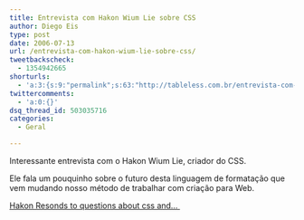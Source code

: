```yaml
---
title: Entrevista com Hakon Wium Lie sobre CSS
author: Diego Eis
type: post
date: 2006-07-13
url: /entrevista-com-hakon-wium-lie-sobre-css/
tweetbackscheck:
  - 1354942665
shorturls:
  - 'a:3:{s:9:"permalink";s:63:"http://tableless.com.br/entrevista-com-hakon-wium-lie-sobre-css";s:7:"tinyurl";s:26:"http://tinyurl.com/3aqxknr";s:4:"isgd";s:19:"http://is.gd/ymBRdZ";}'
twittercomments:
  - 'a:0:{}'
dsq_thread_id: 503035716
categories:
  - Geral

---
```

Interessante entrevista com o Hakon Wium Lie, criador do CSS.

Ele fala um pouquinho sobre o futuro desta linguagem de formatação que vem mudando nosso método de trabalhar com criação para Web.

[Hakon Resonds to questions about css and&#8230; ][1]

 [1]: http://interviews.slashdot.org/article.pl?sid=06/06/23/1443203